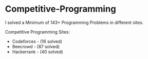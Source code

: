 # Competitive-Programming

I solved a Minimum of 143+ Programming Problems in different sites.

Competitive Programming Sites:

   * Codeforces   - (16 solved)
   * Beecrowd     - (87 solved)
   * Hackerrank   - (40 solved)
 
